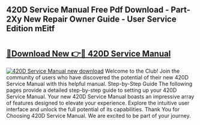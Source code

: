 ## 420D Service Manual Free Pdf Download - Part-2Xy New Repair Owner Guide - User Service Edition mEitf

# <h2><a href="http://bc48860.oget.top/?id=420D+Service+Manual">🔗Download New 👉🔴 420D Service Manual</a></h2>

[![420D Service Manual new download](https://i.imgur.com/5g1atiW.png)](http://bc48860.oget.top/?id=420D+Service+Manual)
Welcome to the Club! Join the community of users who have discovered the potential of their new 420D Service Manual with this helpful manual. Step-by-Step Guide The following pages provide a detailed step-by-step guide to setting up your 420D Service Manual. Your new 420D Service Manual boasts an impressive array of features designed to elevate your experience. Explore the intuitive user interface and unlock the full potential of its capabilities. Thank You for Choosing 420D Service Manual. We are excited to be part of your journey.
